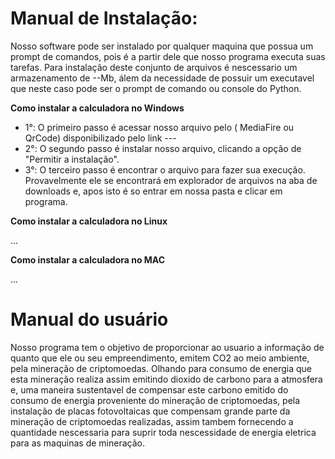 <h1>Manual de Instalação: </h1>

Nosso software pode ser instalado por qualquer maquina que possua um prompt de comandos, pois é a partir dele que nosso programa executa suas tarefas. Para instalação deste conjunto de arquivos é nescessario um armazenamento de --Mb, álem da necessidade de possuir um executavel que neste caso pode ser o prompt de comando ou console do Python.

**Como instalar a calculadora no Windows**

- 1°: O primeiro passo é acessar nosso arquivo pelo ( MediaFire ou QrCode) disponibilizado pelo link ---
- 2°: O segundo passo é instalar nosso arquivo, clicando a opção de "Permitir a instalação".
- 3°: O terceiro passo é encontrar o arquivo para fazer sua execução. Provavelmente ele se encontrará em explorador de arquivos na aba de downloads e, apos isto é so entrar em nossa pasta e clicar em programa.

**Como instalar a calculadora no Linux**

...

**Como instalar a calculadora no MAC**

...

# Manual do usuário

Nosso programa tem o objetivo de proporcionar ao usuario a informação de quanto que ele ou seu empreendimento, emitem CO2 ao meio ambiente, pela mineração de criptomoedas. Olhando para consumo de energia que esta mineração realiza assim emitindo dioxido de carbono para a atmosfera e, uma maneira sustentavel de compensar este carbono emitido do consumo de energia proveniente do mineração de criptomoedas, pela instalação de placas fotovoltaicas que compensam grande parte da mineração de criptomoedas realizadas, assim tambem fornecendo a quantidade nescessaria para suprir toda nescessidade de energia eletrica para as maquinas de mineração.
